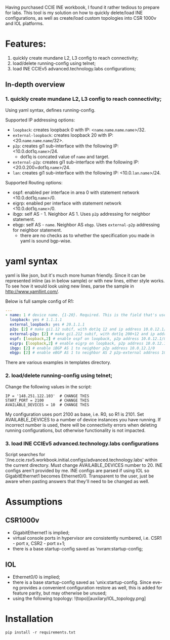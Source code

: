 Having purchased CCIE INE workbook, I found it rather tedious to prepare for labs. This tool is my solution on how to quickly delete/load INE configurations, as well as create/load custom topologies into CSR 1000v and IOL platforms.

# Features:
1. quickly create mundane L2, L3 config to reach connectivity;
2. load/delete running-config using telnet;
3. load INE CCIEv5 advanced.technology.labs configurations;

## In-depth overview
### 1. quickly create mundane L2, L3 config to reach connectivity;

Using yaml syntax, defines running-config. 

Supported IP addressing options:
* `loopback`: creates loopback 0 with IP: <`name`.`name`.`name`.`name`>/32.
* `external-loopback`: creates loopback 20 with IP: <20.`name`.`name`.`name`/32>.
* `p2p`: creates gi1 sub-interface with the following IP: <10.0.dot1q.`name`>/24. 
    - dot1q is concated value of `name` and target.
* `external-p2p`: creates gi1 sub-interface with the following IP: <20.0.200+dot1q.`name`>/24.
* `lan`: creates gi1 sub-interface with the following IP: <10.0.`lan`.`name`>/24.

Supported Routing options:
* ospf: enabled per interface in area 0 with statement network <10.0.dot1q.`name`>/0.
* eigrp: enabled per interface with statement network <10.0.dot1q.`name`>/0.
* ibgp: self AS - 1. Neighbor AS 1. Uses `p2p` addressing for neighbor statement.
* ebgp: self AS - `name`. Neighbor AS `ebgp`. Uses `external-p2p` addressing for neighbor statement.
    - there are no checks as to whether the specification you made in yaml is sound bgp-wise.

# yaml syntax
yaml is like json, but it's much more human friendly. Since it can be represented inline (as in below sample) or with new lines, either style works. To see how it would look using new lines, parse the sample in http://www.yamllint.com/.

Below is full sample config of R1:
```yaml
---
- name: 1 # device name. {1-20}. Required. This is the field that's used in all below values, i.e. 2 means device 2.
  loopback: yes # 1.1.1.1
  external_loopback: yes # 20.1.1.1
  p2p: [2] # make gi1.12 subif, with dot1q 12 and ip address 10.0.12.1/24
  external-p2p: [2] # make gi1.212 subif, with dot1q 200+12 and ip address 20.0.12.1/24
  ospf: [loopback,2] # enable ospf on loopback, p2p address 10.0.12.1/0
  eigrp: [loopback,2] # enable eigrp on loopback, p2p address 10.0.12.1/0
  ibgp: [2] # enable iBGP AS 1 to neighbor p2p address 10.0.12.1/0
  ebgp: [2] # enable eBGP AS 1 to neighbor AS 2 p2p-external address 10.0.12.1/0
```
There are various examples in templates directory.

### 2. load/delete running-config using telnet;
Change the following values in the script:
```
IP = '148.251.122.103'  # CHANGE THIS
START_PORT = 2100       # CHANGE THIS
AVAILABLE_DEVICES = 10  # CHANGE THIS
```
My configuration uses port 2100 as base, i.e. R0, so R1 is 2101.
Set AVAILABLE_DEVICES to a number of device instances you have running. If incorrect number is used, there will be connectivity errors when deleting running configurations, but otherwise functionality is not impacted.

### 3. load INE CCIEv5 advanced.technology.labs configurations
Script searches for '/ine.ccie.rsv5.workbook.initial.configs/advanced.technology.labs' within the current directory. 
Must change AVAILABLE_DEVICES number to 20.
INE configs aren't provided by me.
INE configs are parsed if using IOL so GigabitEthernet1 becomes Ethernet0/0. Transparent to the user, just be aware when pasting answers that they'll need to be changed as well.

# Assumptions
## CSR1000v
- GigabitEthernet1 is implied;
- virtual console ports in hypervisor are consistently numbered, i.e. CSR1 - port x, CSR2 - port x+1;
- there is a base startup-config saved as 'nvram:startup-config;
## IOL
- Ethernet0/0 is implied;
- there is a base startup-config saved as 'unix:startup-config. Since eve-ng provides a convenient configuration restore as well, this is added for feature parity, but may otherwise be unused;
- using the following topology:
!(topo)[auxilary/IOL_topology.png]

# Installation
`pip install -r requirements.txt`